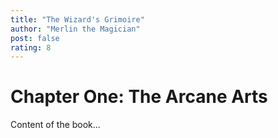 ```yaml
---
title: "The Wizard's Grimoire"
author: "Merlin the Magician"
post: false
rating: 8
---
```

# Chapter One: The Arcane Arts

Content of the book...

